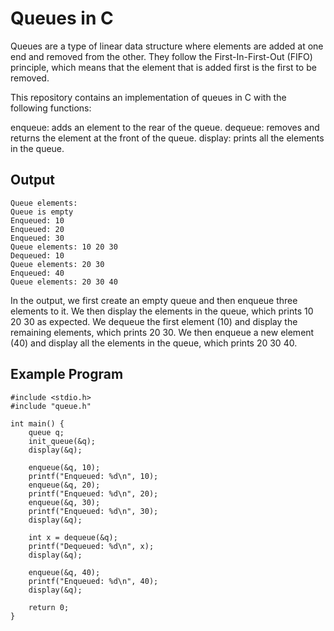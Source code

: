 # Queues in C

Queues are a type of linear data structure where elements are added at one end and removed from the other. They follow the First-In-First-Out (FIFO) principle, which means that the element that is added first is the first to be removed.

This repository contains an implementation of queues in C with the following functions:

enqueue: adds an element to the rear of the queue.
dequeue: removes and returns the element at the front of the queue.
display: prints all the elements in the queue.

## Output

```
Queue elements: 
Queue is empty
Enqueued: 10
Enqueued: 20
Enqueued: 30
Queue elements: 10 20 30 
Dequeued: 10
Queue elements: 20 30 
Enqueued: 40
Queue elements: 20 30 40 
```
In the output, we first create an empty queue and then enqueue three elements to it. We then display the elements in the queue, which prints 10 20 30 as expected. We dequeue the first element (10) and display the remaining elements, which prints 20 30. We then enqueue a new element (40) and display all the elements in the queue, which prints 20 30 40.


## Example Program

```
#include <stdio.h>
#include "queue.h"

int main() {
    queue q;
    init_queue(&q);
    display(&q);

    enqueue(&q, 10);
    printf("Enqueued: %d\n", 10);
    enqueue(&q, 20);
    printf("Enqueued: %d\n", 20);
    enqueue(&q, 30);
    printf("Enqueued: %d\n", 30);
    display(&q);

    int x = dequeue(&q);
    printf("Dequeued: %d\n", x);
    display(&q);

    enqueue(&q, 40);
    printf("Enqueued: %d\n", 40);
    display(&q);

    return 0;
}
```

